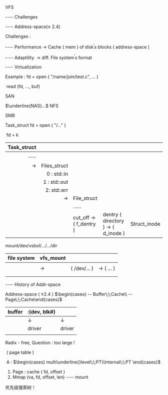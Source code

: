 VFS

---- Challenges

---- Address-space($\ge$ 2.4)



Challenges :

---- Performance  $\rightarrow$ Cache ( mem ) of disk$^{\prime}$s blocks ( address-space )

---- Adaptility.       $\rightarrow$ diff. File system$^{\prime}$s format

---- Virtualization



Example : fd = open ( "/name/join/test.c", ... )

​                  read (fd, ..., buf)



SAN

$\underline{NAS}...$ NFS

SMB



Task_struct fd = open ( "/..." )

​                     fd = k



|       Task_struct |                   |                                        |                                                    |              |
| ----------------: | ----------------: | -------------------------------------- | -------------------------------------------------- | ------------ |
|            ...... |                   |                                        |                                                    |              |
|                   |                   |                                        |                                                    |              |
| $\longrightarrow$ |      Files_struct |                                        |                                                    |              |
|                   |       0 : std::in |                                        |                                                    |              |
|                   |      1 : std::out |                                        |                                                    |              |
|                   |       2: std::err |                                        |                                                    |              |
|                   | $\longrightarrow$ | File_struct                            |                                                    |              |
|                   |                   | ......                                 |                                                    |              |
|                   |                   | cut_off $\longrightarrow$ ( f_dentry ) | dentry ( directory ) $\longrightarrow$ ( d_inode ) | Struct_inode |



mount/dev/vsbol/.../.../dir

| file system | vfs_mount         |              |                           |
| ----------- | ----------------- | ------------ | ------------------------- |
|             |                   |              |                           |
|             | $\longrightarrow$ | ( /dev/... ) | $\longrightarrow$ ( ... ) |
|             |                   |              |                           |
|             |                   |              |                           |



---- History of Addr-space

Address-space ( $\ge$2.4 ) $\begin{cases} -- Buffer\;\;Cache\\ -- Page\;\;Cache\end{cases}$



| buffer | :(dev, blk#) |              |
| ------ | ------------ | ------------ |
|        | $\downarrow$ | $\downarrow$ |
|        | driver       | driver       |
|        |              |              |



Radix - free, Question : too large ! 

​                                    ( page table )

​                      A : $\begin{cases} multi\underline{}level\;\;PT\\Internal\;\;PT \end{cases}$

1. Page : cache ( fd, offset )
2. Mmap (va, fd, offset, len) ---- mount



优先级搜索树！